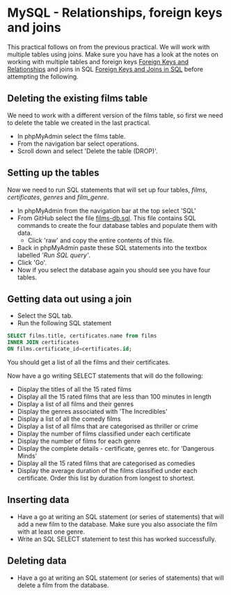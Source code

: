 # MySQL - Relationships, foreign keys and joins
This practical follows on from the previous practical. We will work with multiple tables using joins. Make sure you have has a look at the notes on working with multiple tables and foreign keys [Foreign Keys and Relationships](working-with-multiple-tables.md) and joins in SQL [Foreign Keys and Joins in SQL](foreign-keys-joins-in-sql.md) before attempting the following. 

## Deleting the existing films table
We need to work with a different version of the films table, so first we need to delete the table we created in the last practical.
* In phpMyAdmin select the films table.
* From the navigation bar select operations.
* Scroll down and select 'Delete the table (DROP)'.

## Setting up the tables
Now we need to run SQL statements that will set up four tables, *films*, *certificates*,  *genres* and *film_genre*.

* In phpMyAdmin from the navigation bar at the top select 'SQL'
* From GitHub select the file [films-db.sql](films-db.sql). This file contains SQL commands to create the four database tables and populate them with data.
    * Click 'raw' and copy the entire contents of this file.
* Back in phpMyAdmin paste these SQL statements into the textbox labelled *'Run SQL query'*.
* Click 'Go'.
* Now if you select the database again you should see you have four tables.

## Getting data out using a join
* Select the SQL tab.
* Run the following SQL statement

```sql
SELECT films.title, certificates.name from films
INNER JOIN certificates
ON films.certificate_id=certificates.id;
```
You should get a list of all the films and their certificates.

Now have a go writing SELECT statements that will do the following:
* Display the titles of all the 15 rated films
* Display all the 15 rated films that are less than 100 minutes in length
* Display a list of all films and their genres
* Display the genres associated with 'The Incredibles'
* Display a list of all the comedy films
* Display a list of all films that are categorised as thriller or crime
* Display the number of films classified under each certificate
* Display the number of films for each genre
* Display the complete details - certificate, genres etc. for 'Dangerous Minds'
* Display all the 15 rated films that are categorised as comedies
* Display the average duration of the films classified under each certificate. Order this list by duration from longest to shortest.

## Inserting data
* Have a go at writing an SQL statement (or series of statements) that will add a new film to the database. Make sure you also associate the film with at least one genre.
* Write an SQL SELECT statement to test this has worked successfully.

## Deleting data
* Have a go at writing an SQL statement (or series of statements) that will delete a film from the database.
